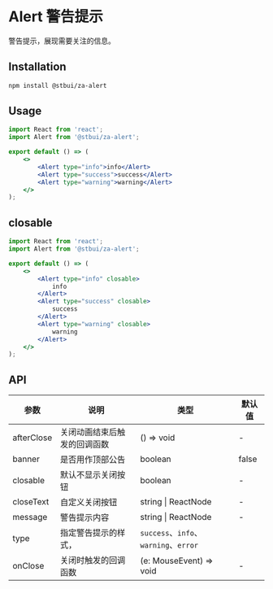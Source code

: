 # Alert 警告提示

警告提示，展现需要关注的信息。

## Installation

```sh
npm install @stbui/za-alert
```

## Usage

```jsx
import React from 'react';
import Alert from '@stbui/za-alert';

export default () => (
    <>
        <Alert type="info">info</Alert>
        <Alert type="success">success</Alert>
        <Alert type="warning">warning</Alert>
    </>
);
```

## closable

```jsx
import React from 'react';
import Alert from '@stbui/za-alert';

export default () => (
    <>
        <Alert type="info" closable>
            info
        </Alert>
        <Alert type="success" closable>
            success
        </Alert>
        <Alert type="warning" closable>
            warning
        </Alert>
    </>
);
```

## API

| 参数       | 说明                         | 类型                                  | 默认值 |
| ---------- | ---------------------------- | ------------------------------------- | ------ |
| afterClose | 关闭动画结束后触发的回调函数 | () => void                            | -      |
| banner     | 是否用作顶部公告             | boolean                               | false  |
| closable   | 默认不显示关闭按钮           | boolean                               | -      |
| closeText  | 自定义关闭按钮               | string \| ReactNode                   | -      |
| message    | 警告提示内容                 | string \| ReactNode                   | -      |
| type       | 指定警告提示的样式，         | `success`、`info`、`warning`、`error` |        |
| onClose    | 关闭时触发的回调函数         | (e: MouseEvent) => void               | -      |
